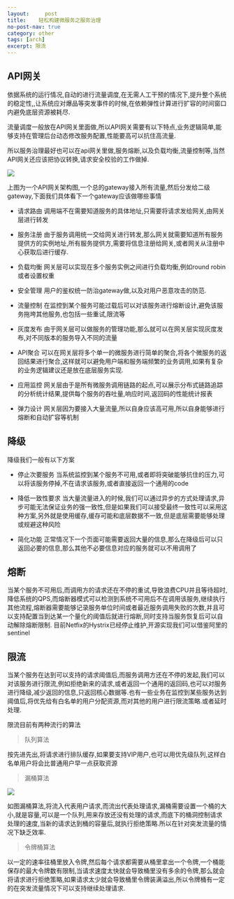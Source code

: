 ```yaml
---
layout:     post
title:    轻松构建微服务之服务治理
no-post-nav: true
category: other
tags: [arch]
excerpt: 限流
---
```



## API网关

依据系统的运行情况,自动的进行流量调度,在无需人工干预的情况下,提升整个系统的稳定性,,让系统应对爆品等突发事件的时候,在依赖弹性计算进行扩容的时间窗口内避免底层资源被耗尽.

流量调度一般放在API网关里面做,所以API网关需要有以下特点,业务逻辑简单,能够支持在管理后台动态修改服务配置,性能要高可以抗住高流量.

所以服务治理最好也可以在api网关里做,服务熔断,以及负载均衡,流量控制等,当然API网关还应该把协议转换,请求安全校验的工作做掉.


![](https://pigpdong.github.io/assets/images/2019/health/api.png)

上图为一个API网关架构图,一个总的gateway接入所有流量,然后分发给二级gateway,下面我们具体看下一个gateway应该做哪些事情

- 请求路由 调用端不在需要知道服务的具体地址,只需要将请求发给网关,由网关层进行转发

- 服务注册 由于服务调用统一交给网关进行转发,那么网关就需要知道所有服务提供方的实例地址,所有服务提供方,需要将信息注册给网关,或者网关从注册中心获取后进行缓存.

- 负载均衡 网关层可以实现在多个服务实例之间进行负载均衡,例如round robin或者设置权重

- 安全管理 用户的鉴权统一防治gateway做,以及对用户恶意攻击的防范.

- 流量控制 在监控到某个服务可能过载后可以对该服务进行熔断设计,避免该服务拖垮其他服务,也包括一些重试,限流等

- 灰度发布 由于网关层可以做服务的管理功能,那么就可以在网关层实现灰度发布,对不同版本的服务导入不同的流量

- API聚合 可以在网关层将多个单一的微服务进行简单的聚合,将各个微服务的返回结果进行聚合,这样就可以避免用户端和服务端频繁的业务调用,如果有复杂的业务逻辑建议还是放在底层服务实现.

- 应用监控 网关层由于是所有微服务调用链路的起点,可以展示分布式链路追踪的分析统计结果,提供每个服务的吞吐量,响应时间,返回码的性能统计报表

- 弹力设计 网关层因为要接入大量流量,所以自身应该高可用,所以自身能够进行熔断和自动扩容等机制

## 降级

降级我们一般有以下方案

- 停止次要服务 当系统监控到某个服务不可用,或者即将突破能够抗住的压力,可以将该服务停掉,不在请求该服务,或者直接返回一个通用的code

- 降低一致性要求  当大量流量进入的时候,我们可以通过异步的方式处理请求,异步可能无法保证业务的强一致性,但是如果我们可以接受最终一致性可以采用这种方案,另外就是使用缓存,缓存可能和底层数据不一致,但是底层需要能够处理或规避这种风险

- 简化功能 正常情况下一个页面可能需要返回大量的信息,那么在降级后可以只返回必要的信息,那么其他不必要信息对应的服务就可以不用调用了


## 熔断

当某个服务不可用后,而调用方的请求还在不停的重试,导致浪费CPU并且等待超时,降低系统的QPS,而熔断器模式可以检测到系统不可用后不在调用该服务,继续执行其他流程,熔断器需要能够记录服务单位时间或者最近服务调用失败的次数,并且可以支持配置当到达某一个量化的阈值后就进行熔断,同时支持当服务恢复后可以自动解除熔断限制.
目前Netfix的Hystrix已经停止维护,开源实现我们可以借鉴阿里的sentinel

## 限流

当某个服务在达到可以支持的请求阈值后,而服务调用方还在不停的发起,我们可以对该服务进行限流,例如拒绝新来的请求,或者返回一个通用的返回码,也可以对服务进行降级,减少返回的信息,只返回核心数据等.也有一些业务在监控到某些服务达到阈值后,将优先给有白名单的用户分配资源,而对其他的用户进行限流策略.或者延时处理.


限流目前有两种流行的算法


> 队列算法

按先进先出,将请求进行排队缓存,如果要支持VIP用户,也可以用优先级队列,这样白名单用户将会比普通用户早一点获取资源


> 漏桶算法

![](https://pigpdong.github.io/assets/images/2019/health/api.png)

如图漏桶算法,将流入代表用户请求,而流出代表处理请求,漏桶需要设置一个桶的大小,就是容量,可以是一个队列,用来存放还没有处理的请求,而底下的桶洞控制请求处理的速度,当新的请求达到桶的容量后,就执行拒绝策略.所以在针对突发流量的情况下缺乏效率.

> 令牌桶算法

以一定的速率往桶里放入令牌,然后每个请求都需要从桶里拿出一个令牌,一个桶能保存的最大令牌数有限制,当请求速度太快就会导致桶里没有多余的令牌,那么就会将请求进行拒绝策略,如果请求太少就会导致桶里令牌装满溢出,所以令牌桶有一定的在突发流量情况下可以支持继续处理请求.

